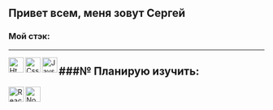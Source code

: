 ## **Привет всем, меня зовут Сергей**

### Мой стэк: 
-------------
<img align="left" alt='Html' width="30px" height="30px"  src="https://upload.wikimedia.org/wikipedia/commons/thumb/6/61/HTML5_logo_and_wordmark.svg/1200px-HTML5_logo_and_wordmark.svg.png"/>
<img align="left" alt='Css' width="30px"  height="30px" src="https://upload.wikimedia.org/wikipedia/commons/thumb/d/d5/CSS3_logo_and_wordmark.svg/1200px-CSS3_logo_and_wordmark.svg.png"/>
<img align="left" alt="JavsScript" width="30px" height="30px" src="https://upload.wikimedia.org/wikipedia/commons/thumb/9/99/Unofficial_JavaScript_logo_2.svg/1200px-Unofficial_JavaScript_logo_2.svg.png" />

###№ Планирую изучить: 
-------------
<img align="left" alt='React' width="30px" height="30px" src="https://iconape.com/wp-content/files/zk/93042/svg/react.svg"/>
<img align="left" alt='NodeJs' width="30px" height="30px" src="https://catethysis.ru/wp-content/uploads/2013/09/nodejslogo.png"/>